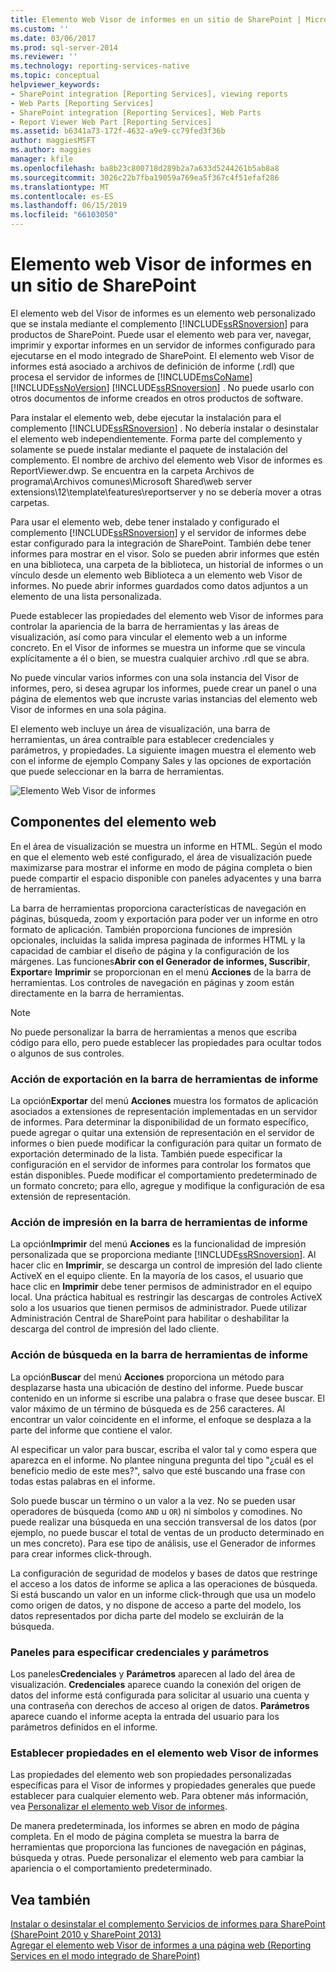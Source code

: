 ```yaml
---
title: Elemento Web Visor de informes en un sitio de SharePoint | Microsoft Docs
ms.custom: ''
ms.date: 03/06/2017
ms.prod: sql-server-2014
ms.reviewer: ''
ms.technology: reporting-services-native
ms.topic: conceptual
helpviewer_keywords:
- SharePoint integration [Reporting Services], viewing reports
- Web Parts [Reporting Services]
- SharePoint integration [Reporting Services], Web Parts
- Report Viewer Web Part [Reporting Services]
ms.assetid: b6341a73-172f-4632-a9e9-cc79fed3f36b
author: maggiesMSFT
ms.author: maggies
manager: kfile
ms.openlocfilehash: ba8b23c800718d289b2a7a633d5244261b5ab8a8
ms.sourcegitcommit: 3026c22b7fba19059a769ea5f367c4f51efaf286
ms.translationtype: MT
ms.contentlocale: es-ES
ms.lasthandoff: 06/15/2019
ms.locfileid: "66103050"
---
```

# <a name="report-viewer-web-part-on-a-sharepoint-site"></a>Elemento web Visor de informes en un sitio de SharePoint
  El elemento web del Visor de informes es un elemento web personalizado que se instala mediante el complemento [!INCLUDE[ssRSnoversion](../includes/ssrsnoversion-md.md)] para productos de SharePoint. Puede usar el elemento web para ver, navegar, imprimir y exportar informes en un servidor de informes configurado para ejecutarse en el modo integrado de SharePoint. El elemento web Visor de informes está asociado a archivos de definición de informe (.rdl) que procesa el servidor de informes de [!INCLUDE[msCoName](../includes/msconame-md.md)] [!INCLUDE[ssNoVersion](../includes/ssnoversion-md.md)] [!INCLUDE[ssRSnoversion](../includes/ssrsnoversion-md.md)] . No puede usarlo con otros documentos de informe creados en otros productos de software.  
  
 Para instalar el elemento web, debe ejecutar la instalación para el complemento [!INCLUDE[ssRSnoversion](../includes/ssrsnoversion-md.md)] . No debería instalar o desinstalar el elemento web independientemente. Forma parte del complemento y solamente se puede instalar mediante el paquete de instalación del complemento. El nombre de archivo del elemento web Visor de informes es ReportViewer.dwp. Se encuentra en la carpeta Archivos de programa\Archivos comunes\Microsoft Shared\web server extensions\12\template\features\reportserver y no se debería mover a otras carpetas.  
  
 Para usar el elemento web, debe tener instalado y configurado el complemento [!INCLUDE[ssRSnoversion](../includes/ssrsnoversion-md.md)] y el servidor de informes debe estar configurado para la integración de SharePoint. También debe tener informes para mostrar en el visor. Solo se pueden abrir informes que estén en una biblioteca, una carpeta de la biblioteca, un historial de informes o un vínculo desde un elemento web Biblioteca a un elemento web Visor de informes. No puede abrir informes guardados como datos adjuntos a un elemento de una lista personalizada.  
  
 Puede establecer las propiedades del elemento web Visor de informes para controlar la apariencia de la barra de herramientas y las áreas de visualización, así como para vincular el elemento web a un informe concreto. En el Visor de informes se muestra un informe que se vincula explícitamente a él o bien, se muestra cualquier archivo .rdl que se abra.  
  
 No puede vincular varios informes con una sola instancia del Visor de informes, pero, si desea agrupar los informes, puede crear un panel o una página de elementos web que incruste varias instancias del elemento web Visor de informes en una sola página.  
  
 El elemento web incluye un área de visualización, una barra de herramientas, un área contraíble para establecer credenciales y parámetros, y propiedades. La siguiente imagen muestra el elemento web con el informe de ejemplo Company Sales y las opciones de exportación que puede seleccionar en la barra de herramientas.  
  
 ![Elemento Web Visor de informes](media/rs-sharepointrvwebpart.gif "elemento Web Visor de informes")  
  
## <a name="web-part-components"></a>Componentes del elemento web  
 En el área de visualización se muestra un informe en HTML. Según el modo en que el elemento web esté configurado, el área de visualización puede maximizarse para mostrar el informe en modo de página completa o bien puede compartir el espacio disponible con paneles adyacentes y una barra de herramientas.  
  
 La barra de herramientas proporciona características de navegación en páginas, búsqueda, zoom y exportación para poder ver un informe en otro formato de aplicación. También proporciona funciones de impresión opcionales, incluidas la salida impresa paginada de informes HTML y la capacidad de cambiar el diseño de página y la configuración de los márgenes. Las funciones**Abrir con el Generador de informes, Suscribir**, **Exportar**e **Imprimir** se proporcionan en el menú **Acciones** de la barra de herramientas. Los controles de navegación en páginas y zoom están directamente en la barra de herramientas.  
  
> [!NOTE]  
>  No puede personalizar la barra de herramientas a menos que escriba código para ello, pero puede establecer las propiedades para ocultar todos o algunos de sus controles.  
  
### <a name="export-action-on-the-report-toolbar"></a>Acción de exportación en la barra de herramientas de informe  
 La opción**Exportar** del menú **Acciones** muestra los formatos de aplicación asociados a extensiones de representación implementadas en un servidor de informes. Para determinar la disponibilidad de un formato específico, puede agregar o quitar una extensión de representación en el servidor de informes o bien puede modificar la configuración para quitar un formato de exportación determinado de la lista. También puede especificar la configuración en el servidor de informes para controlar los formatos que están disponibles. Puede modificar el comportamiento predeterminado de un formato concreto; para ello, agregue y modifique la configuración de esa extensión de representación.  
  
### <a name="print-action-on-the-report-toolbar"></a>Acción de impresión en la barra de herramientas de informe  
 La opción**Imprimir** del menú **Acciones** es la funcionalidad de impresión personalizada que se proporciona mediante [!INCLUDE[ssRSnoversion](../includes/ssrsnoversion-md.md)]. Al hacer clic en **Imprimir**, se descarga un control de impresión del lado cliente ActiveX en el equipo cliente. En la mayoría de los casos, el usuario que hace clic en **Imprimir** debe tener permisos de administrador en el equipo local. Una práctica habitual es restringir las descargas de controles ActiveX solo a los usuarios que tienen permisos de administrador. Puede utilizar Administración Central de SharePoint para habilitar o deshabilitar la descarga del control de impresión del lado cliente.  
  
### <a name="find-action-on-the-report-toolbar"></a>Acción de búsqueda en la barra de herramientas de informe  
 La opción**Buscar** del menú **Acciones** proporciona un método para desplazarse hasta una ubicación de destino del informe. Puede buscar contenido en un informe si escribe una palabra o frase que desee buscar. El valor máximo de un término de búsqueda es de 256 caracteres. Al encontrar un valor coincidente en el informe, el enfoque se desplaza a la parte del informe que contiene el valor.  
  
 Al especificar un valor para buscar, escriba el valor tal y como espera que aparezca en el informe. No plantee ninguna pregunta del tipo "¿cuál es el beneficio medio de este mes?", salvo que esté buscando una frase con todas estas palabras en el informe.  
  
 Solo puede buscar un término o un valor a la vez. No se pueden usar operadores de búsqueda (como `AND` u `OR`) ni símbolos y comodines. No puede realizar una búsqueda en una sección transversal de los datos (por ejemplo, no puede buscar el total de ventas de un producto determinado en un mes concreto). Para ese tipo de análisis, use el Generador de informes para crear informes click-through.  
  
 La configuración de seguridad de modelos y bases de datos que restringe el acceso a los datos de informe se aplica a las operaciones de búsqueda. Si está buscando un valor en un informe click-through que usa un modelo como origen de datos, y no dispone de acceso a parte del modelo, los datos representados por dicha parte del modelo se excluirán de la búsqueda.  
  
### <a name="panes-for-specifying-credentials-and-parameters"></a>Paneles para especificar credenciales y parámetros  
 Los paneles**Credenciales** y **Parámetros** aparecen al lado del área de visualización. **Credenciales** aparece cuando la conexión del origen de datos del informe está configurada para solicitar al usuario una cuenta y una contraseña con derechos de acceso al origen de datos. **Parámetros** aparece cuando el informe acepta la entrada del usuario para los parámetros definidos en el informe.  
  
### <a name="setting-properties-on-the-report-viewer-web-part"></a>Establecer propiedades en el elemento web Visor de informes  
 Las propiedades del elemento web son propiedades personalizadas específicas para el Visor de informes y propiedades generales que puede establecer para cualquier elemento web. Para obtener más información, vea [Personalizar el elemento web Visor de informes](../../2014/reporting-services/customize-the-report-viewer-web-part.md).  
  
 De manera predeterminada, los informes se abren en modo de página completa. En el modo de página completa se muestra la barra de herramientas que proporciona las funciones de navegación en páginas, búsqueda y otras. Puede personalizar el elemento web para cambiar la apariencia o el comportamiento predeterminado.  
  
## <a name="see-also"></a>Vea también  
 [Instalar o desinstalar el complemento Servicios de informes para SharePoint &#40;SharePoint 2010 y SharePoint 2013&#41;](install-windows/install-or-uninstall-the-reporting-services-add-in-for-sharepoint.md)   
 [Agregar el elemento web Visor de informes a una página web &#40;Reporting Services en el modo integrado de SharePoint&#41;](report-server-sharepoint/add-reporting-services-content-types-to-a-sharepoint-library.md)  
  
  
